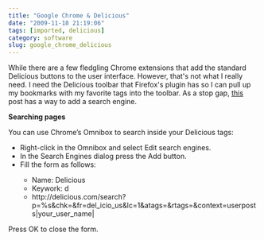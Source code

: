 ```yaml
---
title: "Google Chrome & Delicious"
date: "2009-11-18 21:19:06"
tags: [imported, delicious]
category: software
slug: google_chrome_delicious
---
```


While there are a few fledgling Chrome extensions that add the standard Delicious buttons to the user interface. However, that's not what I really need. I need the Delicious toolbar that Firefox's plugin has so I can pull up my bookmarks with my favorite tags into the toolbar. As a stop gap, <a href="http://fernandoacorreia.wordpress.com/2008/09/05/delicious-in-google-chrome/">this</a> post has a way to add a search engine.

<strong>Searching pages</strong>

You can use Chrome’s Omnibox to search inside your Delicious tags:

<ul>
	<li>Right-click in the Omnibox and select Edit search engines.</li>
	<li>In the Search Engines dialog press the Add button.</li>
	<li>Fill the form as follows:</li>
<ul>
	<li>Name: Delicious</li>
	<li>Keywork: d</li>
	<li>http://delicious.com/search?p=%s&chk=&fr=del_icio_us&lc=1&atags=&rtags=&context=userposts|your_user_name|</li>
</ul>
</ul>

Press OK to close the form.
